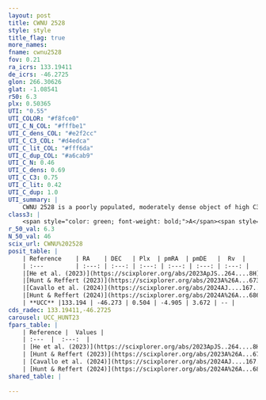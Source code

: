 ```yaml
---
layout: post
title: CWNU 2528
style: style
title_flag: true
more_names: 
fname: cwnu2528
fov: 0.21
ra_icrs: 133.19411
de_icrs: -46.2725
glon: 266.30626
glat: -1.08541
r50: 6.3
plx: 0.50365
UTI: "0.55"
UTI_COLOR: "#f8fce0"
UTI_C_N_COL: "#fffbe1"
UTI_C_dens_COL: "#e2f2cc"
UTI_C_C3_COL: "#d4edca"
UTI_C_lit_COL: "#fff6da"
UTI_C_dup_COL: "#a6cab9"
UTI_C_N: 0.46
UTI_C_dens: 0.69
UTI_C_C3: 0.75
UTI_C_lit: 0.42
UTI_C_dup: 1.0
UTI_summary: |
    CWNU 2528 is a poorly populated, moderately dense object of high C3 quality. It was recently reported in the literature.
class3: |
    <span style="color: green; font-weight: bold;">A</span><span style="color: #FFC300; font-weight: bold;">B</span>
r_50_val: 6.3
N_50_val: 46
scix_url: CWNU%202528
posit_table: |
    | Reference    | RA    | DEC   | Plx  | pmRA  | pmDE   |  Rv  |
    | :---         | :---: | :---: | :---: | :---: | :---: | :---: |
    |[He et al. (2023)](https://scixplorer.org/abs/2023ApJS..264....8H) | 133.209 | -46.296 | 0.504 | -4.905 | 3.694 | -- |
    |[Hunt & Reffert (2023)](https://scixplorer.org/abs/2023A%26A...673A.114H) | 133.191 | -46.289 | 0.511 | -4.886 | 3.675 | -- |
    |[Cavallo et al. (2024)](https://scixplorer.org/abs/2024AJ....167...12C) | 133.214 | -46.292 | 0.511 | -- | -- | -- |
    |[Hunt & Reffert (2024)](https://scixplorer.org/abs/2024A%26A...686A..42H) | 133.191 | -46.289 | 0.511 | -4.886 | 3.675 | -- |
    | **UCC** |133.194 | -46.273 | 0.504 | -4.905 | 3.672 | -- | 
cds_radec: 133.19411,-46.2725
carousel: UCC_HUNT23
fpars_table: |
    | Reference |  Values |
    | :---  |  :---:  |
    | [He et al. (2023)](https://scixplorer.org/abs/2023ApJS..264....8H) | `A0=2.95, m-M=11.35, logAge=7.4` |
    | [Hunt & Reffert (2023)](https://scixplorer.org/abs/2023A%26A...673A.114H) | `AV50=2.509, diffAV50=1.86, MOD50=11.319, logAge50=7.737` |
    | [Cavallo et al. (2024)](https://scixplorer.org/abs/2024AJ....167...12C) | `AV50=2.65, dMod50=11.65, logAge50=7.73, [Fe/H]50=0.31` |
    | [Hunt & Reffert (2024)](https://scixplorer.org/abs/2024A%26A...686A..42H) | `MassJ=220.642` |
shared_table: |
    
---
```

